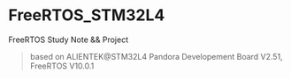 # FreeRTOS_STM32L4
FreeRTOS Study Note &amp;&amp; Project 
> based on ALIENTEK@STM32L4 Pandora Developement Board V2.51, FreeRTOS V10.0.1
